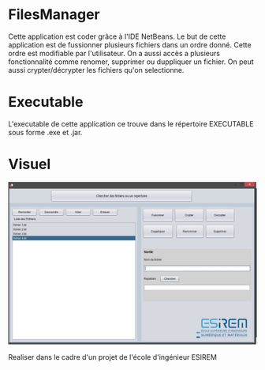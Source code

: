 # FilesManager
Cette application est coder grâce à l'IDE NetBeans.
Le but de cette application est de fussionner plusieurs fichiers dans un ordre donné. Cette ordre est modifiable par l'utilisateur.
On a aussi accès a plusieurs fonctionnalité comme renomer, supprimer ou duppliquer un fichier.
On peut aussi crypter/décrypter les fichiers qu'on selectionne.

# Executable
L'executable de cette application ce trouve dans le répertoire EXECUTABLE sous forme .exe et .jar.

# Visuel
![alt text](https://github.com/WyderSevrin/FilesManager/blob/master/interface.JPG?raw=true)

Realiser dans le cadre d'un projet de l'école d'ingénieur ESIREM 
